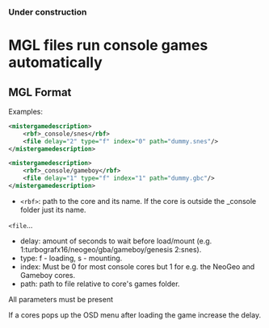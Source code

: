 ### **Under construction**


# MGL files run console games automatically

## MGL Format

Examples:

```xml
<mistergamedescription>
	<rbf>_console/snes</rbf>
	<file delay="2" type="f" index="0" path="dummy.snes"/>
</mistergamedescription>
```


```xml
<mistergamedescription>
	<rbf>_console/gameboy</rbf>
	<file delay="1" type="f" index="1" path="dummy.gbc"/>
</mistergamedescription>
```

* `<rbf>`: path to the core and its name. If the core is outside the _console folder just its name.

`<file`...
* delay: amount of seconds to wait before load/mount (e.g. 1:turbografx16/neogeo/gba/gameboy/genesis 2:snes).
* type:  f - loading, s - mounting.
* index: Must be 0 for most console cores but 1 for e.g. the NeoGeo and Gameboy cores.
* path:  path to file relative to core's games folder.

All parameters must be present

If a cores pops up the OSD menu after loading the game increase the delay.